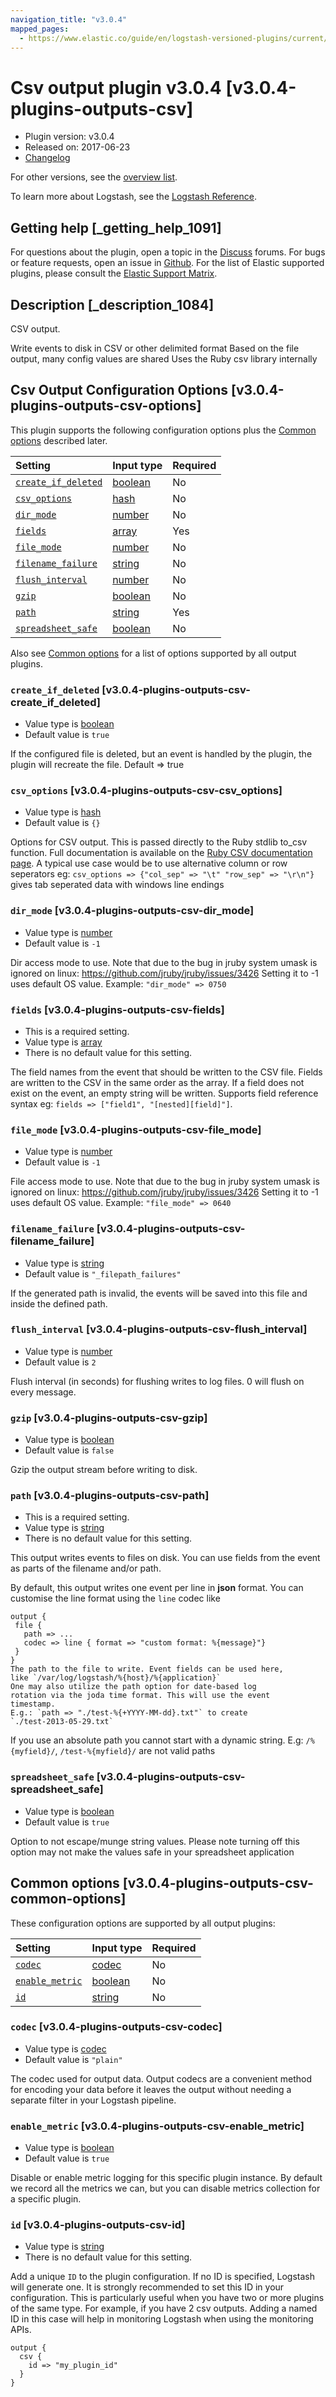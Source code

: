 ```yaml
---
navigation_title: "v3.0.4"
mapped_pages:
  - https://www.elastic.co/guide/en/logstash-versioned-plugins/current/v3.0.4-plugins-outputs-csv.html
---
```


# Csv output plugin v3.0.4 [v3.0.4-plugins-outputs-csv]

* Plugin version: v3.0.4
* Released on: 2017-06-23
* [Changelog](https://github.com/logstash-plugins/logstash-output-csv/blob/v3.0.4/CHANGELOG.md)

For other versions, see the [overview list](output-csv-index.md).

To learn more about Logstash, see the [Logstash Reference](https://www.elastic.co/guide/en/logstash/current/index.html).

## Getting help [_getting_help_1091]

For questions about the plugin, open a topic in the [Discuss](http://discuss.elastic.co) forums. For bugs or feature requests, open an issue in [Github](https://github.com/logstash-plugins/logstash-output-csv). For the list of Elastic supported plugins, please consult the [Elastic Support Matrix](https://www.elastic.co/support/matrix#matrix_logstash_plugins).

## Description [_description_1084]

CSV output.

Write events to disk in CSV or other delimited format Based on the file output, many config values are shared Uses the Ruby csv library internally

## Csv Output Configuration Options [v3.0.4-plugins-outputs-csv-options]

This plugin supports the following configuration options plus the [Common options](v3-0-4-plugins-outputs-csv.md#v3.0.4-plugins-outputs-csv-common-options) described later.

| Setting | Input type | Required |
| :- | :- | :- |
| [`create_if_deleted`](v3-0-4-plugins-outputs-csv.md#v3.0.4-plugins-outputs-csv-create_if_deleted) | [boolean](/lsr/value-types.md#boolean) | No |
| [`csv_options`](v3-0-4-plugins-outputs-csv.md#v3.0.4-plugins-outputs-csv-csv_options) | [hash](/lsr/value-types.md#hash) | No |
| [`dir_mode`](v3-0-4-plugins-outputs-csv.md#v3.0.4-plugins-outputs-csv-dir_mode) | [number](/lsr/value-types.md#number) | No |
| [`fields`](v3-0-4-plugins-outputs-csv.md#v3.0.4-plugins-outputs-csv-fields) | [array](/lsr/value-types.md#array) | Yes |
| [`file_mode`](v3-0-4-plugins-outputs-csv.md#v3.0.4-plugins-outputs-csv-file_mode) | [number](/lsr/value-types.md#number) | No |
| [`filename_failure`](v3-0-4-plugins-outputs-csv.md#v3.0.4-plugins-outputs-csv-filename_failure) | [string](/lsr/value-types.md#string) | No |
| [`flush_interval`](v3-0-4-plugins-outputs-csv.md#v3.0.4-plugins-outputs-csv-flush_interval) | [number](/lsr/value-types.md#number) | No |
| [`gzip`](v3-0-4-plugins-outputs-csv.md#v3.0.4-plugins-outputs-csv-gzip) | [boolean](/lsr/value-types.md#boolean) | No |
| [`path`](v3-0-4-plugins-outputs-csv.md#v3.0.4-plugins-outputs-csv-path) | [string](/lsr/value-types.md#string) | Yes |
| [`spreadsheet_safe`](v3-0-4-plugins-outputs-csv.md#v3.0.4-plugins-outputs-csv-spreadsheet_safe) | [boolean](/lsr/value-types.md#boolean) | No |

Also see [Common options](v3-0-4-plugins-outputs-csv.md#v3.0.4-plugins-outputs-csv-common-options) for a list of options supported by all output plugins.

### `create_if_deleted` [v3.0.4-plugins-outputs-csv-create_if_deleted]

* Value type is [boolean](/lsr/value-types.md#boolean)
* Default value is `true`

If the configured file is deleted, but an event is handled by the plugin, the plugin will recreate the file. Default ⇒ true

### `csv_options` [v3.0.4-plugins-outputs-csv-csv_options]

* Value type is [hash](/lsr/value-types.md#hash)
* Default value is `{}`

Options for CSV output. This is passed directly to the Ruby stdlib to\_csv function. Full documentation is available on the [Ruby CSV documentation page](http://ruby-doc.org/stdlib-2.0.0/libdoc/csv/rdoc/index.html). A typical use case would be to use alternative column or row seperators eg: `csv_options => {"col_sep" => "\t" "row_sep" => "\r\n"}` gives tab seperated data with windows line endings

### `dir_mode` [v3.0.4-plugins-outputs-csv-dir_mode]

* Value type is [number](/lsr/value-types.md#number)
* Default value is `-1`

Dir access mode to use. Note that due to the bug in jruby system umask is ignored on linux: <https://github.com/jruby/jruby/issues/3426> Setting it to -1 uses default OS value. Example: `"dir_mode" => 0750`

### `fields` [v3.0.4-plugins-outputs-csv-fields]

* This is a required setting.
* Value type is [array](/lsr/value-types.md#array)
* There is no default value for this setting.

The field names from the event that should be written to the CSV file. Fields are written to the CSV in the same order as the array. If a field does not exist on the event, an empty string will be written. Supports field reference syntax eg: `fields => ["field1", "[nested][field]"]`.

### `file_mode` [v3.0.4-plugins-outputs-csv-file_mode]

* Value type is [number](/lsr/value-types.md#number)
* Default value is `-1`

File access mode to use. Note that due to the bug in jruby system umask is ignored on linux: <https://github.com/jruby/jruby/issues/3426> Setting it to -1 uses default OS value. Example: `"file_mode" => 0640`

### `filename_failure` [v3.0.4-plugins-outputs-csv-filename_failure]

* Value type is [string](/lsr/value-types.md#string)
* Default value is `"_filepath_failures"`

If the generated path is invalid, the events will be saved into this file and inside the defined path.

### `flush_interval` [v3.0.4-plugins-outputs-csv-flush_interval]

* Value type is [number](/lsr/value-types.md#number)
* Default value is `2`

Flush interval (in seconds) for flushing writes to log files. 0 will flush on every message.

### `gzip` [v3.0.4-plugins-outputs-csv-gzip]

* Value type is [boolean](/lsr/value-types.md#boolean)
* Default value is `false`

Gzip the output stream before writing to disk.

### `path` [v3.0.4-plugins-outputs-csv-path]

* This is a required setting.
* Value type is [string](/lsr/value-types.md#string)
* There is no default value for this setting.

This output writes events to files on disk. You can use fields from the event as parts of the filename and/or path.

By default, this output writes one event per line in **json** format. You can customise the line format using the `line` codec like

```
output {
 file {
   path => ...
   codec => line { format => "custom format: %{message}"}
 }
}
The path to the file to write. Event fields can be used here,
like `/var/log/logstash/%{host}/%{application}`
One may also utilize the path option for date-based log
rotation via the joda time format. This will use the event
timestamp.
E.g.: `path => "./test-%{+YYYY-MM-dd}.txt"` to create
`./test-2013-05-29.txt`
```

If you use an absolute path you cannot start with a dynamic string. E.g: `/%{myfield}/`, `/test-%{myfield}/` are not valid paths

### `spreadsheet_safe` [v3.0.4-plugins-outputs-csv-spreadsheet_safe]

* Value type is [boolean](/lsr/value-types.md#boolean)
* Default value is `true`

Option to not escape/munge string values. Please note turning off this option may not make the values safe in your spreadsheet application

## Common options [v3.0.4-plugins-outputs-csv-common-options]

These configuration options are supported by all output plugins:

| Setting | Input type | Required |
| :- | :- | :- |
| [`codec`](v3-0-4-plugins-outputs-csv.md#v3.0.4-plugins-outputs-csv-codec) | [codec](/lsr/value-types.md#codec) | No |
| [`enable_metric`](v3-0-4-plugins-outputs-csv.md#v3.0.4-plugins-outputs-csv-enable_metric) | [boolean](/lsr/value-types.md#boolean) | No |
| [`id`](v3-0-4-plugins-outputs-csv.md#v3.0.4-plugins-outputs-csv-id) | [string](/lsr/value-types.md#string) | No |

### `codec` [v3.0.4-plugins-outputs-csv-codec]

* Value type is [codec](/lsr/value-types.md#codec)
* Default value is `"plain"`

The codec used for output data. Output codecs are a convenient method for encoding your data before it leaves the output without needing a separate filter in your Logstash pipeline.

### `enable_metric` [v3.0.4-plugins-outputs-csv-enable_metric]

* Value type is [boolean](/lsr/value-types.md#boolean)
* Default value is `true`

Disable or enable metric logging for this specific plugin instance. By default we record all the metrics we can, but you can disable metrics collection for a specific plugin.

### `id` [v3.0.4-plugins-outputs-csv-id]

* Value type is [string](/lsr/value-types.md#string)
* There is no default value for this setting.

Add a unique `ID` to the plugin configuration. If no ID is specified, Logstash will generate one. It is strongly recommended to set this ID in your configuration. This is particularly useful when you have two or more plugins of the same type. For example, if you have 2 csv outputs. Adding a named ID in this case will help in monitoring Logstash when using the monitoring APIs.

```
output {
  csv {
    id => "my_plugin_id"
  }
}
```

